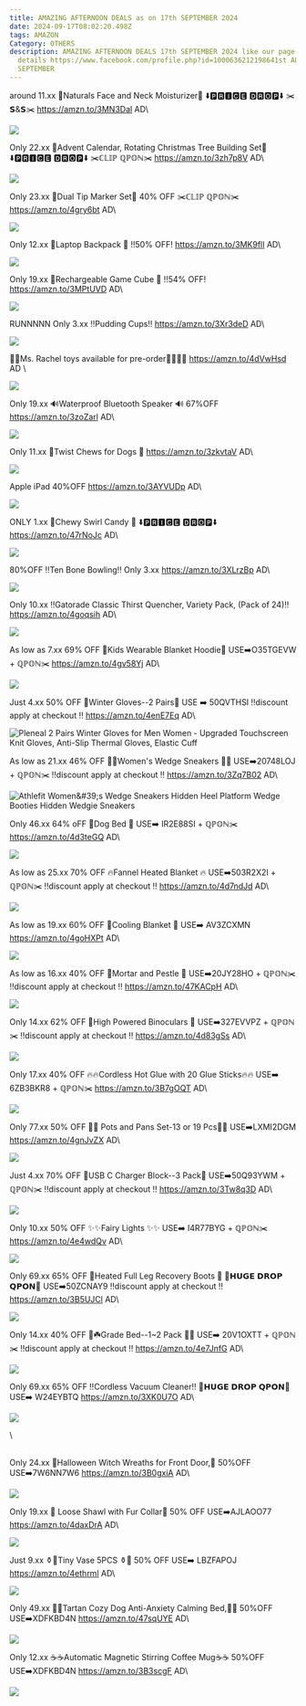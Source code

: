 ```yaml
---
title: AMAZING AFTERNOON DEALS as on 17th SEPTEMBER 2024
date: 2024-09-17T08:02:20.498Z
tags: AMAZON
Category: OTHERS
description: AMAZING AFTERNOON DEALS 17th SEPTEMBER 2024 like our page for more
  details https://www.facebook.com/profile.php?id=1000636212198641st AUGUST9th
  SEPTEMBER
---
```

around 11.xx
🌺Naturals Face and Neck
 Moisturizer🌺
⬇️🅿🆁🅸🅲🅴 🅳🆁🅾🅿⬇️
✂️𝗦&𝗦✂️
https://amzn.to/3MN3Dal
AD\
<!--StartFragment-->

![](https://m.media-amazon.com/images/I/71rFNCVPjNL._SL1500_.jpg)

<!--EndFragment-->

Only 22.xx
🎄Advent Calendar, Rotating Christmas Tree Building Set🎄
⬇️🅿🆁🅸🅲🅴 🅳🆁🅾🅿⬇️
✂️ℂ𝕃𝕀ℙ ℚℙ𝕆ℕ✂️ 
https://amzn.to/3zh7p8V
AD\
<!--StartFragment-->

![](https://m.media-amazon.com/images/I/81+SjSdAPmL._AC_SL1500_.jpg)

<!--EndFragment-->

Only 23.xx
📝Dual Tip Marker Set📝
40% OFF
✂️ℂ𝕃𝕀ℙ ℚℙ𝕆ℕ✂️ 
https://amzn.to/4gry6bt
AD\
<!--StartFragment-->

![](https://m.media-amazon.com/images/I/81O8PGbQ2lL._AC_SL1500_.jpg)

<!--EndFragment-->

Only 12.xx
🎒Laptop Backpack 🎒 
!!50% OFF!
https://amzn.to/3MK9flI
AD\
<!--StartFragment-->

![](https://m.media-amazon.com/images/I/71NZufkvv5L._AC_SL1500_.jpg)

<!--EndFragment-->

Only 19.xx
🌟Rechargeable Game Cube 🌟
!!54% OFF!
https://amzn.to/3MPtUVD
AD\
<!--StartFragment-->

![](https://m.media-amazon.com/images/I/71TVCvolNJL._AC_SL1500_.jpg)

<!--EndFragment-->

RUNNNNN Only 3.xx
‼️Pudding Cups‼️
https://amzn.to/3Xr3deD
AD\
<!--StartFragment-->

![](https://m.media-amazon.com/images/I/71gVQyoeguL._SL1500_.jpg)

<!--EndFragment-->

🏃‍♀️Ms. Rachel toys available for pre-order🏃‍♀️🏃‍♀️
https://amzn.to/4dVwHsd
AD \
<!--StartFragment-->

![](https://m.media-amazon.com/images/I/71XbkzzmnOL._AC_SL1500_.jpg)

<!--EndFragment-->

Only 19.xx
🔊Waterproof Bluetooth Speaker 🔊 
67%OFF
https://amzn.to/3zoZarl
AD\
<!--StartFragment-->

![](https://m.media-amazon.com/images/I/81djh1gfUwL._AC_SL1500_.jpg)

<!--EndFragment-->

Only 11.xx
🐶Twist Chews for Dogs 🐶
https://amzn.to/3zkvtaV
AD\
<!--StartFragment-->

![](https://m.media-amazon.com/images/I/81vB+QJbRrL._AC_SL1500_.jpg)

<!--EndFragment-->

Apple iPad
40%OFF
https://amzn.to/3AYVUDp
AD\
<!--StartFragment-->

![](https://m.media-amazon.com/images/I/61NGnpjoRDL._AC_SL1500_.jpg)

<!--EndFragment-->

ONLY 1.xx
🍭Chewy Swirl Candy 🍭
⬇️🅿🆁🅸🅲🅴 🅳🆁🅾🅿⬇️
https://amzn.to/47rNoJc
AD\
<!--StartFragment-->

![](https://m.media-amazon.com/images/I/91Fobjw0iRL._SL1500_.jpg)

<!--EndFragment-->

80%OFF
‼️Ten Bone Bowling‼️
Only 3.xx
https://amzn.to/3XLrzBp
AD\
<!--StartFragment-->

![](https://m.media-amazon.com/images/I/91lMK51jr5L._AC_SL1500_.jpg)

<!--EndFragment-->

Only 10.xx
‼️Gatorade Classic Thirst Quencher, Variety Pack, (Pack of 24)‼️
https://amzn.to/4goqsih
AD\
<!--StartFragment-->

![](https://m.media-amazon.com/images/I/91vOoZrosNL._SL1500_.jpg)

<!--EndFragment-->

As low as 7.xx
69% OFF 
🌟Kids Wearable Blanket Hoodie🌟
USE➡️O35TGEVW + ℚℙ𝕆ℕ✂️ https://amzn.to/4gv58Yj
AD\
<!--StartFragment-->

![](https://m.media-amazon.com/images/I/910VkonKd3L._AC_SL1500_.jpg)

<!--EndFragment-->

Just 4.xx
50% OFF 
🧤Winter Gloves--2 Pairs🧤
USE ➡️ 50QVTHSI 
‼️discount apply at checkout ‼️
https://amzn.to/4enE7Eq
AD\
<!--StartFragment-->

![Pleneal 2 Pairs Winter Gloves for Men Women - Upgraded Touchscreen Knit Gloves, Anti-Slip Thermal Gloves, Elastic Cuff](https://m.media-amazon.com/images/I/81PcBSLGQ9L._AC_SX679_.jpg)

<!--EndFragment-->

As low as 21.xx
46% OFF 
👟👢Women's Wedge Sneakers 👟👢
USE➡️20748LOJ + ℚℙ𝕆ℕ✂️
‼️discount apply at checkout ‼️
https://amzn.to/3Zq7B02
AD\
<!--StartFragment-->

![Athlefit Women\&#39;s Wedge Sneakers Hidden Heel Platform Wedge Booties Hidden Wedgie Sneakers](https://m.media-amazon.com/images/I/61m+p6vxBmL._AC_SY575_.jpg)

<!--EndFragment-->

Only 46.xx
64% oFF 
🐶Dog Bed 🐶
USE➡️ IR2E88SI + ℚℙ𝕆ℕ✂️
https://amzn.to/4d3teGQ
AD\
<!--StartFragment-->

![](https://m.media-amazon.com/images/I/813CuUknehL._AC_SL1500_.jpg)

<!--EndFragment-->

As low as 25.xx
70% OFF
 🔥Fannel Heated Blanket 🔥
USE➡️503R2X2I + ℚℙ𝕆ℕ✂️
‼️discount apply at checkout ‼️
https://amzn.to/4d7ndJd
AD\
<!--StartFragment-->

![](https://m.media-amazon.com/images/I/91BH45VZZrL._AC_SL1500_.jpg)

<!--EndFragment-->

As low as 19.xx
60% OFF
 🌟Cooling Blanket 🌟
USE➡️ AV3ZCXMN 
https://amzn.to/4goHXPt
AD\
<!--StartFragment-->

![](https://m.media-amazon.com/images/I/81OThawpNFL._AC_SL1500_.jpg)

<!--EndFragment-->

As low as 16.xx
40% OFF
 🌟Mortar and Pestle 🌟
USE➡️20JY28HO + ℚℙ𝕆ℕ✂️
‼️discount apply at checkout ‼️
https://amzn.to/47KACpH
AD\
<!--StartFragment-->

![](https://m.media-amazon.com/images/I/71jZ-BoShVL._SL1500_.jpg)

<!--EndFragment-->

Only 14.xx
62% OFF
 🔭High Powered Binoculars 🔭
USE➡️327EVVPZ + ℚℙ𝕆ℕ✂️
‼️discount apply at checkout ‼️
https://amzn.to/4d83gSs
AD\
<!--StartFragment-->

![](https://m.media-amazon.com/images/I/71xfSXsw8xL._AC_SL1500_.jpg)

<!--EndFragment-->

Only 17.xx
40% OFF 
🔥🔥Cordless Hot Glue with 20 Glue Sticks🔥🔥
USE➡️ 6ZB3BKR8 + ℚℙ𝕆ℕ✂️
https://amzn.to/3B7gOQT
AD\
<!--StartFragment-->

![](https://m.media-amazon.com/images/I/71ifnB2PX1L._AC_SL1500_.jpg)

<!--EndFragment-->

Only 77.xx
50% OFF
🍲🍲 Pots and Pans Set-13
 or 19 Pcs🍲🍲
USE➡️LXMI2DGM 
https://amzn.to/4gnJvZX
AD\
<!--StartFragment-->

![](https://m.media-amazon.com/images/I/81ZTsAe8agL._AC_SL1500_.jpg)

<!--EndFragment-->



Just 4.xx
70% OFF
 🔌USB C Charger Block--3 Pack🔌
USE➡️50Q93YWM + ℚℙ𝕆ℕ✂️
‼️discount apply at checkout ‼️
https://amzn.to/3Tw8q3D
AD\
<!--StartFragment-->

![](https://m.media-amazon.com/images/I/71fFawgdRzL._AC_SL1500_.jpg)

<!--EndFragment-->

Only 10.xx
50% OFF
 ✨✨Fairy Lights ✨✨
USE➡️ I4R77BYG + ℚℙ𝕆ℕ✂️
https://amzn.to/4e4wdQv
AD\
<!--StartFragment-->

![](https://m.media-amazon.com/images/I/81c0scqPyvL._AC_SL1500_.jpg)

<!--EndFragment-->

Only 69.xx
65% OFF 
🦵Heated Full Leg Recovery Boots 🦵
💸𝗛𝗨𝗚𝗘 𝗗𝗥𝗢𝗣 𝗤𝗣𝗢𝗡💸
USE➡️50ZCNAY9 
‼️discount apply at checkout ‼️
https://amzn.to/3B5UJCl
AD\
<!--StartFragment-->

![](https://m.media-amazon.com/images/I/71uHtS636UL._AC_SL1500_.jpg)

<!--EndFragment-->

Only 14.xx
40% OFF
 🌱☘️Grade Bed--1~2 Pack 🌿🍀
USE➡️ 20V1OXTT + ℚℙ𝕆ℕ✂️
‼️discount apply at checkout ‼️
https://amzn.to/4e7JnfG
AD\
<!--StartFragment-->

![](https://m.media-amazon.com/images/I/81wUA84whZL._AC_SL1500_.jpg)

<!--EndFragment-->

Only 69.xx
65% OFF 
‼️Cordless Vacuum Cleaner‼️
💸𝗛𝗨𝗚𝗘 𝗗𝗥𝗢𝗣 𝗤𝗣𝗢𝗡💸
USE➡️ W24EYBTQ 
https://amzn.to/3XK0U7O
AD\
<!--StartFragment-->

![](https://m.media-amazon.com/images/I/61hX3fKgBfL._AC_SL1500_.jpg)

<!--EndFragment-->\
\
Only 24.xx
🎃Halloween Witch Wreaths for Front Door,🎃
50%OFF
USE➡️7W6NN7W6
https://amzn.to/3B0gxiA
AD\
<!--StartFragment-->

![](https://m.media-amazon.com/images/I/71cwwkfB7bL._AC_SL1500_.jpg)

<!--EndFragment-->

Only 19.xx
🌟 Loose Shawl with Fur Collar🌟
50%  OFF
USE➡️AJLAOO77 
https://amzn.to/4daxDrA
AD\
<!--StartFragment-->

![](https://m.media-amazon.com/images/I/51Ni2eq2-HL._AC_.jpg)

<!--EndFragment-->

Just 9.xx
⚱️🏺Tiny Vase 5PCS ⚱️🏺
50% OFF
USE➡️ LBZFAPOJ
https://amzn.to/4ethrml
AD\
<!--StartFragment-->

![](https://m.media-amazon.com/images/I/61NerjYGNGL._AC_SL1500_.jpg)

<!--EndFragment-->

Only 49.xx
🐶🐶Tartan Cozy Dog Anti-Anxiety Calming Bed,🐶🐶
50%OFF
USE➡️XDFKBD4N
https://amzn.to/47sqUYE
AD\
<!--StartFragment-->

![](https://m.media-amazon.com/images/I/61GHdopONEL._AC_.jpg)

<!--EndFragment-->

Only 12.xx
☕☕Automatic Magnetic Stirring Coffee Mug☕☕
50%OFF
USE➡️XDFKBD4N
https://amzn.to/3B3scgF
AD\
<!--StartFragment-->

![](https://m.media-amazon.com/images/I/41Gh83ybpZL._AC_.jpg)

<!--EndFragment-->